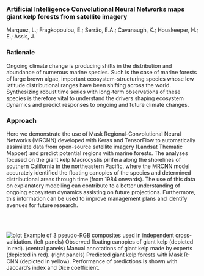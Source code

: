 ### Artificial Intelligence Convolutional Neural Networks maps giant kelp forests from satellite imagery

Marquez, L.; Fragkopoulou, E.; Serrão, E.A.; Cavanaugh, K.; Houskeeper, H.; E.; Assis, J.

### Rationale
Ongoing climate change is producing shifts in the distribution and abundance of numerous marine species. Such is the case of marine forests of large brown algae, important ecosystem-structuring species whose low latitude distributional ranges have been shifting across the world. Synthesizing robust time series with long-term observations of these species is therefore vital to understand the drivers shaping ecosystem dynamics and predict responses to ongoing and future climate changes. 

### Approach
Here we demonstrate the use of Mask Regional-Convolutional Neural Networks (MRCNN) developed with Keras and TensorFlow to automatically assimilate data from open-source satellite imagery (Landsat Thematic Mapper) and predict potential regions with marine forests. The analyses focused on the giant kelp Macrocystis pirifera along the shorelines of southern California in the northeastern Pacific, where the MRCNN model accurately identified the floating canopies of the species and determined distributional areas through time (from 1984 onwards). The use of this data on explanatory modelling can contribute to a better understanding of ongoing ecosystem dynamics assisting on future projections. Furthermore, this information can be used to improve management plans and identify avenues for future research.

<br><br>

![plot](./Figure.png)
Example of 3 pseudo-RGB composites used in independent cross-validation. (left panels) Observed floating canopies of giant kelp (depicted in red). (central panels) Manual annotations of giant kelp made by experts (depicted in red). (right panels) Predicted giant kelp forests with Mask R-CNN (depicted in yellow). Performance of predictions is shown with Jaccard’s index and Dice coefficient.
